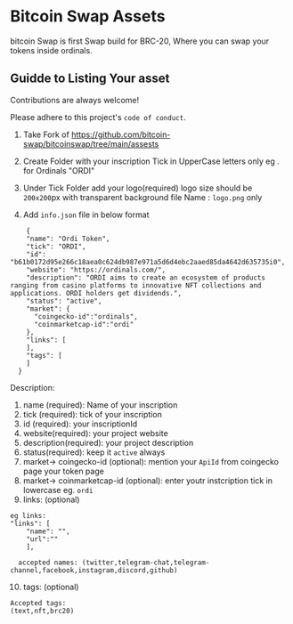 
# Bitcoin Swap Assets

bitcoin Swap is first Swap build for BRC-20, Where you can swap your tokens inside ordinals.


## Guidde to Listing Your asset

Contributions are always welcome!

Please adhere to this project's `code of conduct`.

1. Take Fork of
https://github.com/bitcoin-swap/bitcoinswap/tree/main/assests

2. Create Folder with your inscription Tick in UpperCase letters  only eg . for Ordinals "ORDI"

3. Under Tick Folder add your logo(required)
logo size should be `200x200`px with transparent background
file Name : `logo.png` only

4. Add `info.json` file in below format
```
    {
    "name": "Ordi Token",
    "tick": "ORDI",
    "id": "b61b0172d95e266c18aea0c624db987e971a5d6d4ebc2aaed85da4642d635735i0",
    "website": "https://ordinals.com/",
    "description": "ORDI aims to create an ecosystem of products ranging from casino platforms to innovative NFT collections and applications. ORDI holders get dividends.",
    "status": "active",
    "market": {
      "coingecko-id":"ordinals",
      "coinmarketcap-id":"ordi"
    },
    "links": [
    ],
    "tags": [
    ]
  }
  ```
Description:
1. name (required): Name of your inscription
2. tick (required): tick of your inscription
3. id (required): your inscriptionId
4. website(required): your project website
5. description(required): your project description
6. status(required): keep it `active` always
7. market-> coingecko-id (optional): mention your `ApiId` from coingecko page your token page
8. market-> coinmarketcap-id (optional): enter youtr instcription tick in lowercase eg. `ordi`
9. links: (optional)
```
eg links:
"links": [
    "name": "",
    "url":""
    ],

  accepted names: (twitter,telegram-chat,telegram-channel,facebook,instagram,discord,github)
```

10. tags: (optional)
```
Accepted tags:
(text,nft,brc20)
```


